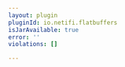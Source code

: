 ```yaml
---
layout: plugin
pluginId: io.netifi.flatbuffers
isJarAvailable: true
error: ''
violations: []

---
```

